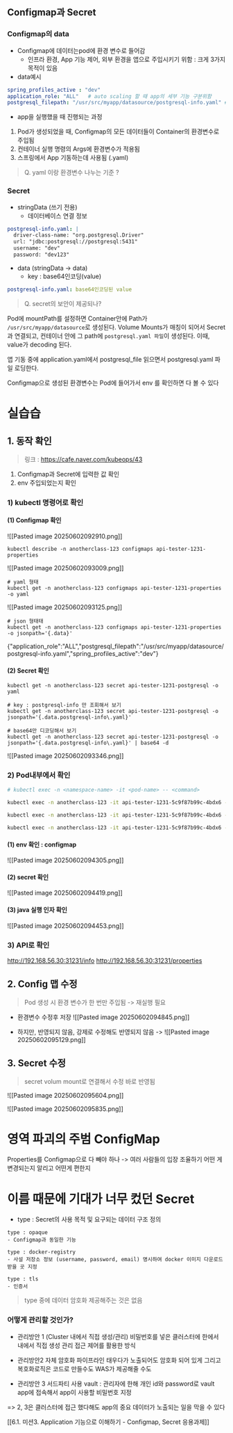 ## Configmap과 Secret

### Configmap의 data
- Configmap에 데이터는pod에 환경 변수로 들어감 
	- 인프라 환경, App 기능 제어, 외부 환경을 앱으로 주입시키기 위함 : 크게 3가지 목적이 있음 
- data예시
```yaml
spring_profiles_active : "dev"
application_role: "ALL"   # auto scaling 할 때 app의 세부 기능 구분위함
postgresql_filepath: "/usr/src/myapp/datasource/postgresql-info.yaml" # Secret의 stringData로 연결할 파드의 경로 -> Pod의 mountPath에서 정함 -> App 수정 x & Configmap만 수정해서 간단하게 처리할 수 있음 
```

- app을 실행했을 때 진행되는 과정
1. Pod가 생성되었을 때, Configmap의 모든 데이터들이 Container의 환경변수로 주입됨
2. 컨테이너 실행 명령의 Args에 환경변수가 적용됨 
3. 스프링에서 App 기동하는데 사용됨 (.yaml)

> Q. yaml 이랑 환경변수 나누는 기준 ?

### Secret

- stringData (쓰기 전용)
	- 데이터베이스 연결 정보 
```yaml
postgresql-info.yaml: |
  driver-class-name: "org.postgresql.Driver"
  url: "jdbc:postgresql://postgresql:5431"
  username: "dev"
  password: "dev123"
```

- data (stringData -> data)
	- key : base64인코딩(value)
```yaml
postgresql-info.yaml: base64인코딩된 value
```

> Q. secret의 보안이 제공되나?

Pod에 mountPath를 설정하면 Container안에 Path가 `/usr/src/myapp/datasource`로 생성된다.
Volume Mounts가 매칭이 되어서 Secret과 연결되고, 컨테이너 안에 그 path에 `postgresql.yaml 파일`이 생성된다. 이때, value가 decoding 된다.

앱 기동 중에 application.yaml에서 postgresql_file 읽으면서 postgresql.yaml 파일 로딩한다. 



Configmap으로 생성된 환경변수는 Pod에 들어가서 env 를 확인하면 다 볼 수 있다 


# 실습습
## 1. 동작 확인 
> 링크 : https://cafe.naver.com/kubeops/43

1. Configmap과 Secret에 입력한 값 확인 
2. env 주입되었는지 확인

### 1) kubectl 명령어로 확인 
#### (1) Configmap 확인 
![[Pasted image 20250602092910.png]]


```
kubectl describe -n anotherclass-123 configmaps api-tester-1231-properties
```
![[Pasted image 20250602093009.png]]


```
# yaml 형태
kubectl get -n anotherclass-123 configmaps api-tester-1231-properties -o yaml
```
![[Pasted image 20250602093125.png]]

```
# json 형태태
kubectl get -n anotherclass-123 configmaps api-tester-1231-properties -o jsonpath='{.data}'
```

{"application_role":"ALL","postgresql_filepath":"/usr/src/myapp/datasource/postgresql-info.yaml","spring_profiles_active":"dev"}


#### (2) Secret 확인
```
kubectl get -n anotherclass-123 secret api-tester-1231-postgresql -o yaml

# key : postgresql-info 만 조회해서 보기 
kubectl get -n anotherclass-123 secret api-tester-1231-postgresql -o jsonpath='{.data.postgresql-info\.yaml}'

# base64만 디코딩해서 보기 
kubectl get -n anotherclass-123 secret api-tester-1231-postgresql -o jsonpath='{.data.postgresql-info\.yaml}' | base64 -d
```
![[Pasted image 20250602093346.png]]


### 2) Pod내부에서 확인

```bash
# kubectl exec -n <namespace-name> -it <pod-name> -- <command> 

kubectl exec -n anotherclass-123 -it api-tester-1231-5c9f87b99c-4bdx6 -- env 

kubectl exec -n anotherclass-123 -it api-tester-1231-5c9f87b99c-4bdx6 -- cat /usr/src/myapp/datasource/postgresql-info.yaml 

kubectl exec -n anotherclass-123 -it api-tester-1231-5c9f87b99c-4bdx6 -- jps -v
```

#### (1) env 확인 : configmap
![[Pasted image 20250602094305.png]]

#### (2) secret 확인 
![[Pasted image 20250602094419.png]]


#### (3) java 실행 인자 확인
![[Pasted image 20250602094453.png]]


### 3) API로 확인
http://192.168.56.30:31231/info
http://192.168.56.30:31231/properties


## 2. Config 맵 수정

> Pod 생성 시 환경 변수가 한 번만 주입됨 -> 재실행 필요 

- 환경변수 수정후 저장 
![[Pasted image 20250602094845.png]]

- 하지만, 반영되지 않음, 강제로 수정해도 반영되지 않음 -> 
![[Pasted image 20250602095129.png]]


## 3. Secret 수정

> secret volum mount로 연결해서 수정 바로 반영됨


![[Pasted image 20250602095604.png]]


![[Pasted image 20250602095835.png]]


# 영역 파괴의 주범 ConfigMap

Properties를 Configmap으로 다 빼야 하나 -> 여러 사람들의 입장 조율하기
어떤 게 변경되는지 알리고 어떤게 편한지 

# 이름 때문에 기대가 너무 컸던 Secret 

- type : Secret의 사용 목적 및 요구되는 데이터 구조 정의
```
type : opaque 
- Configmap과 동일한 기능 

type : docker-registry
- 사설 저장소 정보 (username, password, email) 명시하여 docker 이미지 다운로드 받을 곳 지정 

type : tls
- 인증서 
```

> type 중에 데이터 암호화 제공해주는 것은 없음

### 어떻게 관리할 것인가?

- 관리방안 1 (Cluster 내에서 직접 생성/관리)
	비밀번호를 넣은 클러스터에 한에서 내에서 직접 생성 관리 
	접근 제어를 활용한 방식

- 관리방안2 자체 암호화
	파이프라인 태우다가 노출되어도 암호화 되어 있게 
	그리고 복호화로직은 코드로 만들수도 WAS가 제공해줄 수도

- 관리방안 3 서드파티 사용
	vault : 관리자에 한해 개인 id와 password로 vault app에 접속해서 app이 사용할 비밀번호 지정 

=> 2, 3은 클러스터에 접근 했다해도 app의 중요 데이터가 노출되는 일을 막을 수 있다 


[[6.1. 미션3. Application 기능으로 이해하기 - Configmap, Secret 응용과제]]
